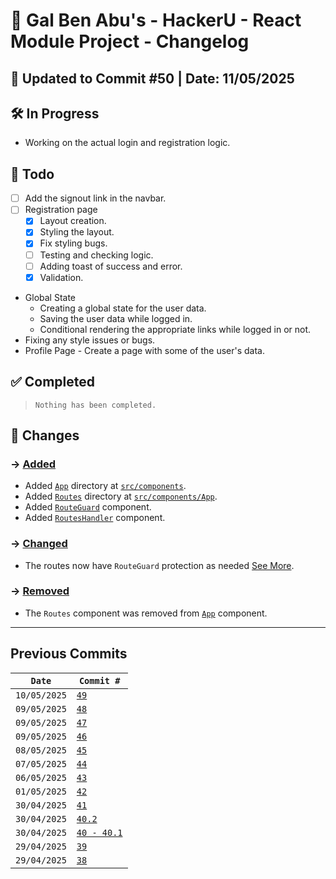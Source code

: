 # 📘 Gal Ben Abu's - HackerU - React Module Project - Changelog

## 📅 Updated to Commit #50 | Date: 11/05/2025

## 🛠️ In Progress

- Working on the actual login and registration logic.

## 🎯 Todo

- [ ] Add the signout link in the navbar.
- [ ] Registration page
  - [x] Layout creation.
  - [x] Styling the layout.
  - [x] Fix styling bugs.
  - [ ] Testing and checking logic.
  - [ ] Adding toast of success and error.
  - [x] Validation.
- Global State
  - Creating a global state for the user data.
  - Saving the user data while logged in.
  - Conditional rendering the appropriate links while logged in or not.
- Fixing any style issues or bugs.
- Profile Page - Create a page with some of the user's data.

## ✅ Completed

> `Nothing has been completed.`

## 🔄 Changes

### → <u>Added</u>

- Added [`App`](./src/components/App/) directory at [`src/components`](./src/components/).
- Added [`Routes`](./src/components/App/Routes/) directory at [`src/components/App`](./src/components/App/).
- Added [`RouteGuard`](./src/components/App/Routes/RouteGuard.tsx) component.
- Added [`RoutesHandler`](./src/components/App/Routes/RoutesHandler.tsx) component.

### → <u>Changed</u>

- The routes now have `RouteGuard` protection as needed [See More](./src/components/App/Routes/RoutesHandler.tsx).

### → <u>Removed</u>

- The `Routes` component was removed from [`App`](./src/App.tsx) component.

---

## Previous Commits

| `Date`       | `Commit #`                                                   |
| ------------ | ------------------------------------------------------------ |
| `10/05/2025` | [`49`](./commits_changes/commit_49.md)                       |
| `09/05/2025` | [`48`](./commits_changes/commit_48.md)                       |
| `09/05/2025` | [`47`](./commits_changes/commit_47.md)                       |
| `09/05/2025` | [`46`](./commits_changes/commit_46.md)                       |
| `08/05/2025` | [`45`](./commits_changes/commit_45.md)                       |
| `07/05/2025` | [`44`](./commits_changes/commit_44.md)                       |
| `06/05/2025` | [`43`](./commits_changes/commit_43.md)                       |
| `01/05/2025` | [`42`](./commits_changes/commit_42.md)                       |
| `30/04/2025` | [`41`](./commits_changes/commit_41.md)                       |
| `30/04/2025` | [`40.2`](./commits_changes/commit_40/commit_40.2.md)         |
| `30/04/2025` | [`40 - 40.1`](./commits_changes/commit_40/commit_40-40.1.md) |
| `29/04/2025` | [`39`](./commits_changes/commit_39.md)                       |
| `29/04/2025` | [`38`](./commits_changes/commit_38.md)                       |
